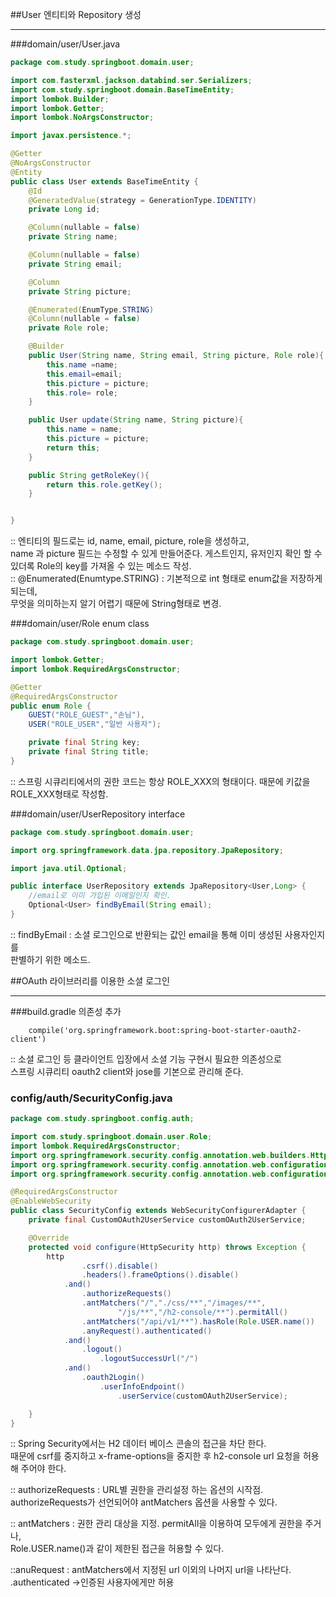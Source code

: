 ##User 엔티티와 Repository 생성

***********************

###domain/user/User.java

````java
package com.study.springboot.domain.user;

import com.fasterxml.jackson.databind.ser.Serializers;
import com.study.springboot.domain.BaseTimeEntity;
import lombok.Builder;
import lombok.Getter;
import lombok.NoArgsConstructor;

import javax.persistence.*;

@Getter
@NoArgsConstructor
@Entity
public class User extends BaseTimeEntity {
    @Id
    @GeneratedValue(strategy = GenerationType.IDENTITY)
    private Long id;

    @Column(nullable = false)
    private String name;

    @Column(nullable = false)
    private String email;

    @Column
    private String picture;

    @Enumerated(EnumType.STRING)
    @Column(nullable = false)
    private Role role;

    @Builder
    public User(String name, String email, String picture, Role role){
        this.name =name;
        this.email=email;
        this.picture = picture;
        this.role= role;
    }

    public User update(String name, String picture){
        this.name = name;
        this.picture = picture;
        return this;
    }

    public String getRoleKey(){
        return this.role.getKey();
    }


}
````
:: 엔티티의 필드로는 id, name, email, picture, role을 생성하고,    
name 과 picture 필드는 수정할 수 있게 만들어준다.
게스트인지, 유저인지 확인 할 수 있더록 Role의 key를 가져올 수 있는 메소드 작성.    
:: @Enumerated(Enumtype.STRING) : 기본적으로 int 형태로 enum값을 저장하게 되는데,    
무엇을 의미하는지 알기 어렵기 때문에 String형태로 변경.

###domain/user/Role enum class
````java
package com.study.springboot.domain.user;

import lombok.Getter;
import lombok.RequiredArgsConstructor;

@Getter
@RequiredArgsConstructor
public enum Role {
    GUEST("ROLE_GUEST","손님"),
    USER("ROLE_USER","일반 사용자");

    private final String key;
    private final String title;
}
````
:: 스프링 시큐리티에서의 권한 코드는 항상 ROLE_XXX의 형태이다.
때문에 키값을 ROLE_XXX형태로 작성함.


###domain/user/UserRepository interface
````java
package com.study.springboot.domain.user;

import org.springframework.data.jpa.repository.JpaRepository;

import java.util.Optional;

public interface UserRepository extends JpaRepository<User,Long> {
    //email로 이미 가입된 이메일인지 확인.
    Optional<User> findByEmail(String email);
}

````
:: findByEmail : 소셜 로그인으로 반환되는 값인 email을 통해 이미 생성된 사용자인지를    
판별하기 위한 메소드.


##OAuth 라이브러리를 이용한 소셜 로그인
**********

###build.gradle 의존성 추가
````
    compile('org.springframework.boot:spring-boot-starter-oauth2-client')
````
:: 소셜 로그인 등 클라이언트 입장에서 소셜 기능 구현시 필요한 의존성으로  
스프링 시큐리티 oauth2 client와 jose를 기본으로 관리해 준다.


### config/auth/SecurityConfig.java
````java
package com.study.springboot.config.auth;

import com.study.springboot.domain.user.Role;
import lombok.RequiredArgsConstructor;
import org.springframework.security.config.annotation.web.builders.HttpSecurity;
import org.springframework.security.config.annotation.web.configuration.EnableWebSecurity;
import org.springframework.security.config.annotation.web.configuration.WebSecurityConfigurerAdapter;

@RequiredArgsConstructor
@EnableWebSecurity
public class SecurityConfig extends WebSecurityConfigurerAdapter {
    private final CustomOAuth2UserService customOAuth2UserService;

    @Override
    protected void configure(HttpSecurity http) throws Exception {
        http
                .csrf().disable()
                .headers().frameOptions().disable()
            .and()
                .authorizeRequests()
                .antMatchers("/","./css/**","/images/**",
                        "/js/**","/h2-console/**").permitAll()
                .antMatchers("/api/v1/**").hasRole(Role.USER.name())
                .anyRequest().authenticated()
            .and()
                .logout()
                    .logoutSuccessUrl("/")
            .and()
                .oauth2Login()
                    .userInfoEndpoint()
                        .userService(customOAuth2UserService);

    }
}

````

:: Spring Security에서는 H2 데이터 베이스 콘솔의 접근을 차단 한다.    
때문에 csrf를 중지하고 x-frame-options을 중지한 후 h2-console url 요청을 허용해 주어야 한다.    

:: authorizeRequests : URL별 권한을 관리설정 하는 옵션의 시작점.    
authorizeRequests가 선언되어야 antMatchers 옵션을 사용할 수 있다.

:: antMatchers : 권한 관리 대상을 지정. permitAll을 이용하여 모두에게 권한을 주거나,    
Role.USER.name()과 같이 제한된 접근을 허용할 수 있다.

::anuRequest : antMatchers에서 지정된 url 이외의 나머지 url을 나타난다.    
.authenticated ->인증된 사용자에게만 허용